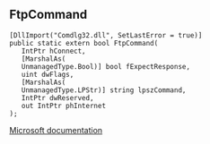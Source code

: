 ## FtpCommand

```
[DllImport("Comdlg32.dll", SetLastError = true)]
public static extern bool FtpCommand(
   IntPtr hConnect,
   [MarshalAs(
   UnmanagedType.Bool)] bool fExpectResponse,
   uint dwFlags,
   [MarshalAs(
   UnmanagedType.LPStr)] string lpszCommand,
   IntPtr dwReserved,
   out IntPtr phInternet
);
```

[Microsoft documentation](https://docs.microsoft.com/en-us/windows/win32/api/commdlg/nf-commdlg-ftpcommanda)
